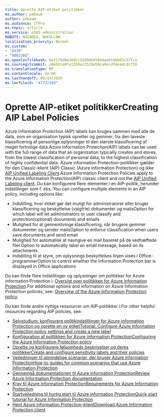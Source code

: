 ```yaml
---
title: Oprette AIP-etiket politikker
ms.author: pebaum
author: pebaum
ms.audience: ITPro
ms.topic: article
ms.service: o365-administration
ROBOTS: NOINDEX, NOFOLLOW
localization_priority: Normal
ms.custom:
- "4539"
- "9002266"
ms.openlocfilehash: bef170d8e38dcc91094b95604aeb1968d5c57fca
ms.sourcegitcommit: c6692ce0fa1358ec3529e59ca0ecdfdea4cdc759
ms.translationtype: MT
ms.contentlocale: da-DK
ms.lasthandoff: 09/14/2020
ms.locfileid: "47732169"
---
```

# <a name="creating-aip-label-policies"></a><span data-ttu-id="287ed-102">Oprette AIP-etiket politikker</span><span class="sxs-lookup"><span data-stu-id="287ed-102">Creating AIP Label Policies</span></span>

<span data-ttu-id="287ed-103">Azure information Protection (AIP) labels kan bruges sammen med alle de data, som en organisation typisk opretter og gemmer, fra den laveste klassificering af personlige oplysninger til den største klassificering af meget fortrolige data.</span><span class="sxs-lookup"><span data-stu-id="287ed-103">Azure Information Protection(AIP) labels can be used with the full range of data that an organization typically creates and stores, from the lowest classification of personal data, to the highest classification of highly confidential data.</span></span> <span data-ttu-id="287ed-104">Azure information Protection-politikker gælder for den Classic-klient (AIP) Classic (Azure information Protection) og ikke  [AIP Unified Labeling Client](https://docs.microsoft.com/azure/information-protection/rms-client/unifiedlabelingclient-version-release-history).</span><span class="sxs-lookup"><span data-stu-id="287ed-104">Azure Information Protection Policies apply to the Azure Information Protection(AIP) classic client and not the  [AIP Unified Labeling client](https://docs.microsoft.com/azure/information-protection/rms-client/unifiedlabelingclient-version-release-history).</span></span> <span data-ttu-id="287ed-105">Du kan konfigurere flere elementer i en AIP-politik, herunder indstillinger som f. eks.:</span><span class="sxs-lookup"><span data-stu-id="287ed-105">You can configure multiple elements in an AIP policy, including options like:</span></span>

- <span data-ttu-id="287ed-106">Indstilling, hvor etiket gør det muligt for administratorer eller bruger klassificering og beskyttelse (valgfrie) dokumenter og mails</span><span class="sxs-lookup"><span data-stu-id="287ed-106">Option for which label will let administrators or user classify and protection(optional) documents and emails</span></span>
- <span data-ttu-id="287ed-107">Mulighed for at gennemtvinge klassificering, når brugere gemmer dokumenter og sender mails</span><span class="sxs-lookup"><span data-stu-id="287ed-107">Option to enforce classification when users save documents and send email</span></span>
- <span data-ttu-id="287ed-108">Mulighed for automatisk at navngive en mail baseret på de vedhæftede filer.</span><span class="sxs-lookup"><span data-stu-id="287ed-108">Option to automatically label an email message, based on its attachments.</span></span>
- <span data-ttu-id="287ed-109">Indstilling til at styre, om oplysnings beskyttelses linjen vises i Office-programmer</span><span class="sxs-lookup"><span data-stu-id="287ed-109">Option to control whether the Information Protection bar is displayed in Office applications</span></span>

<span data-ttu-id="287ed-110">Du kan finde flere indstillinger og oplysninger om politikker for Azure information Protection i: [Oversigt over politikken for Azure information Protection](https://docs.microsoft.com/azure/information-protection/overview-policy).</span><span class="sxs-lookup"><span data-stu-id="287ed-110">For additional options and information on Azure Information Protection policies, see: [Overview of the Azure Information Protection policy](https://docs.microsoft.com/azure/information-protection/overview-policy).</span></span>  

<span data-ttu-id="287ed-111">Du kan finde andre nyttige ressourcer om AIP-politikker i:</span><span class="sxs-lookup"><span data-stu-id="287ed-111">For other helpful resources regarding AIP policies, see:</span></span>

- [<span data-ttu-id="287ed-112">Selvstudium: konfigurere politikindstillinger for Azure information Protection og oprette en ny etiket</span><span class="sxs-lookup"><span data-stu-id="287ed-112">Tutorial: Configure Azure Information Protection policy settings and create a new label</span></span>](https://docs.microsoft.com/azure/information-protection/infoprotect-quick-start-tutorial)  
- [<span data-ttu-id="287ed-113">Konfiguration af politikken for Azure information Protection</span><span class="sxs-lookup"><span data-stu-id="287ed-113">Configuring the Azure Information Protection policy</span></span>](https://docs.microsoft.com/azure/information-protection/configure-policy)  
- [<span data-ttu-id="287ed-114">Oprette og konfigurere følsomheds beskrivelser og deres politikker</span><span class="sxs-lookup"><span data-stu-id="287ed-114">Create and configure sensitivity labels and their policies</span></span>](https://docs.microsoft.com/microsoft-365/compliance/create-sensitivity-labels)  
- [<span data-ttu-id="287ed-115">Vejledninger til almindelige scenarier, der bruger Azure information Protection</span><span class="sxs-lookup"><span data-stu-id="287ed-115">How-to guides for common scenarios that use Azure Information Protection</span></span>](https://docs.microsoft.com/azure/information-protection/how-to-guides)  
- [<span data-ttu-id="287ed-116">Gennemgå dokumentationen til Azure information Protection</span><span class="sxs-lookup"><span data-stu-id="287ed-116">Review Azure Information Protection documentation</span></span>](https://docs.microsoft.com/azure/information-protection/what-is-information-protection)  
- [<span data-ttu-id="287ed-117">Krav til Azure information Protection</span><span class="sxs-lookup"><span data-stu-id="287ed-117">Requirements for Azure Information Protection</span></span>](https://docs.microsoft.com/azure/information-protection/get-started/requirements)  
- [<span data-ttu-id="287ed-118">Startvejledning til hurtig start til Azure information Protection</span><span class="sxs-lookup"><span data-stu-id="287ed-118">Quick start tutorial for Azure Information Protection</span></span>](https://docs.microsoft.com/azure/information-protection/get-started/infoprotect-quick-start-tutorial)  
- [<span data-ttu-id="287ed-119">Hent Azure information Protection-klient</span><span class="sxs-lookup"><span data-stu-id="287ed-119">Download Azure Information Protection client</span></span>](https://www.microsoft.com/download/details.aspx?id=53018)